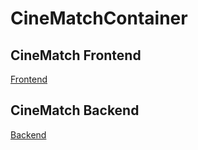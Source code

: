 # CineMatchContainer

## CineMatch Frontend

[Frontend](https://github.com/2012JavaReston/MovieApp-FrontEnd)

## CineMatch Backend

[Backend](https://github.com/2012JavaReston/MovieApp-BackEnd)
